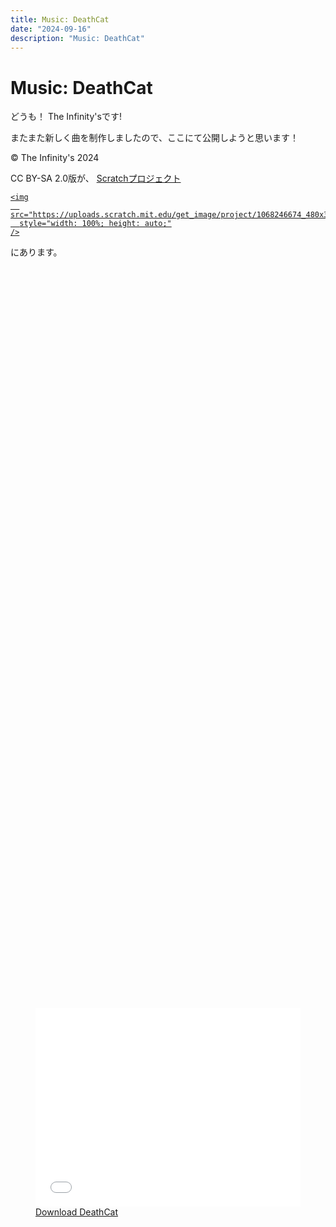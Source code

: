 ```yaml
---
title: Music: DeathCat
date: "2024-09-16"
description: "Music: DeathCat"
---
```


# Music: DeathCat
どうも！ The Infinity&apos;sです!

またまた新しく曲を制作しましたので、ここにて公開しようと思います！

&copy; The Infinity&apos;s 2024

<p>
  CC BY-SA 2.0版が、
  <a target="_blank" href="https://scratch.mit.edu/projects/1068246674/">
    Scratchプロジェクト

    <img
      src="https://uploads.scratch.mit.edu/get_image/project/1068246674_480x360.png"
      style="width: 100%; height: auto;"
    />
  </a>
  にあります。
</p>
<figure style="margin-top: 30vh">
  <iframe src="./music/" frameborder="0" style="width:100%;aspect-ratio:4/3;"></iframe>
  <a href="./DeathCat.mp3"> Download DeathCat</a>
</figure>

